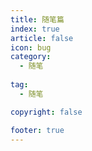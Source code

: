 ```yaml
---
title: 随笔篇
index: true
article: false
icon: bug
category:
  - 随笔
  
tag:
  - 随笔

copyright: false

footer: true
---
```


<!-- <Catalog />   -->
